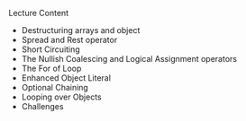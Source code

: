 Lecture Content
- Destructuring arrays and object
- Spread and Rest operator
- Short Circuiting
- The Nullish Coalescing and Logical Assignment operators
- The For of Loop
- Enhanced Object Literal
- Optional Chaining
- Looping over Objects
- Challenges
